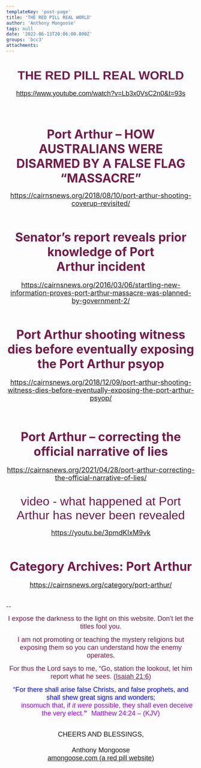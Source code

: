 ```yaml
---
templateKey: 'post-page'
title: 'THE RED PILL REAL WORLD'
author: 'Anthony Mongoose'
tags: null
date: '2022-06-13T20:06:00.000Z'
groups: 'bcc3'
attachments:
---
```

<html><head></head><body><div dir="ltr"><div class="gmail_default" style="font-family:tahoma,sans-serif"><font size="4">
</font><h1 style="text-align:center"><span style="color:rgb(116,27,71)"><font size="6">THE RED PILL REAL WORLD</font></span></h1><div style="text-align:center"><font size="4"><a href="https://www.youtube.com/watch?v=Lb3x0VsC2n0&amp;t=93s" target="_blank">https://www.youtube.com/watch?v=Lb3x0VsC2n0&amp;t=93s</a></font></div>

</div><div style="text-align:center"><br></div><br><div style="text-align:center"><font size="4"><br></font></div><div style="text-align:center"><font size="4">
</font><h3><span style="color:rgb(116,27,71)"><font size="6">Port Arthur – HOW AUSTRALIANS WERE DISARMED BY A FALSE FLAG “MASSACRE”</font></span></h3>

</div><div style="text-align:center"><font size="4"><a href="https://cairnsnews.org/2018/08/10/port-arthur-shooting-coverup-revisited/" target="_blank">https://cairnsnews.org/2018/08/10/port-arthur-shooting-coverup-revisited/</a></font></div><div style="text-align:center"><font size="4"><br></font></div><div style="text-align:center"><font size="4">
</font><h1><span style="color:rgb(116,27,71)"><font size="6">Senator’s report reveals prior knowledge of Port Arthur&nbsp;incident</font></span></h1>

</div><div style="text-align:center"><font size="4"><a href="https://cairnsnews.org/2016/03/06/startling-new-information-proves-port-arthur-massacre-was-planned-by-government-2/" target="_blank">https://cairnsnews.org/2016/03/06/startling-new-information-proves-port-arthur-massacre-was-planned-by-government-2/</a></font></div><div style="text-align:center"><font size="4"><br></font></div><div style="text-align:center"><font size="4">
</font><h1><font size="6"><span style="color:rgb(116,27,71)">Port Arthur shooting witness dies before eventually exposing the Port Arthur&nbsp;psyop</span></font></h1><div><font size="4"><a href="https://cairnsnews.org/2018/12/09/port-arthur-shooting-witness-dies-before-eventually-exposing-the-port-arthur-psyop/" target="_blank">https://cairnsnews.org/2018/12/09/port-arthur-shooting-witness-dies-before-eventually-exposing-the-port-arthur-psyop/</a><br></font></div><div><br></div><div><br></div><div>
<h1><span style="color:rgb(116,27,71)"><font size="6">Port Arthur – correcting the official narrative of&nbsp;lies</font></span></h1>

</div><div><font size="4"><a href="https://cairnsnews.org/2021/04/28/port-arthur-correcting-the-official-narrative-of-lies/" target="_blank">https://cairnsnews.org/2021/04/28/port-arthur-correcting-the-official-narrative-of-lies/</a></font></div><div><br></div><div><br></div><div><div style="font-family:tahoma,sans-serif" class="gmail_default"><span style="color:rgb(116,27,71)"><font size="6">video - what happened at Port Arthur has never been revealed</font></span></div><br></div><div><font size="4"><a href="https://youtu.be/3pmdKIxM9vk" target="_blank">https://youtu.be/3pmdKIxM9vk</a></font></div><div><font size="4"><br></font></div><div><font size="4">
</font><h1><span style="color:rgb(116,27,71)"><font size="6">Category Archives: <span>Port Arthur</span></font></span></h1><div><font size="4"><a href="https://cairnsnews.org/category/port-arthur/" target="_blank">https://cairnsnews.org/category/port-arthur/</a></font></div>

</div><div><font size="4"><br></font></div><div><br></div>

</div>-- <br><div dir="ltr" data-smartmail="gmail_signature"><div dir="ltr"><div><p style="font-family:tahoma,sans-serif;text-align:center;color:rgb(136,136,136)"><span style="color:rgb(116,27,71)"><font size="4" face="tahoma, sans-serif">I expose the darkness to the light on this website. Don’t let the titles fool you.</font></span></p><p style="font-family:tahoma,sans-serif;text-align:center;color:rgb(136,136,136)"><span style="color:rgb(116,27,71)"><font size="4" face="tahoma, sans-serif">I am not promoting or teaching the mystery religions but exposing them so you can understand how the enemy operates.</font></span></p><p style="color:rgb(34,34,34);font-family:tahoma,sans-serif;text-align:center"><font size="4" face="tahoma, sans-serif"><font color="#741b47">For thus the Lord says to me, “Go, station the lookout, let him report what he sees. (</font><a href="https://www.kingjamesbibleonline.org/Isaiah-21-6/" style="color:rgb(17,85,204)" target="_blank"><font color="#741b47">Isaiah 21:6</font></a><font color="#741b47">)</font></font></p><p style="color:rgb(136,136,136)"><span style="font-family:tahoma,sans-serif;text-align:center"><span style="color:rgb(116,27,71)"></span></span></p><p style="color:rgb(34,34,34);font-family:tahoma,sans-serif;text-align:center"><font size="4" face="tahoma, sans-serif"><font color="#741b47"><font size="4" face="tahoma, sans-serif"><font color="#888888"><font size="4" face="tahoma, sans-serif"><font color="#741b47"><font color="#888888"><span style="color:rgb(0,0,255)"><font size="6"><font size="4">“For there shall arise false Christs, and false prophets, and shall shew great signs and wonders;<span></span></font><b><span style="font-size:small"><font size="4"></font><br>&nbsp; &nbsp; &nbsp; &nbsp;&nbsp;&nbsp;<font size="4" face="tahoma, sans-serif"><font color="#888888"><font size="4" face="tahoma, sans-serif"><font color="#741b47"><font color="#888888"><span style="color:rgb(0,0,255)"><font size="6"><b><font size="4"><span style="color:rgb(153,0,255)"><span style="font-weight:normal">insomuch that,</span></span><span></span><span><span style="font-weight:normal">&nbsp;</span></span><span style="color:rgb(153,0,255)"><span></span><span><span style="font-weight:normal"></span></span><span style="font-weight:normal">if&nbsp;</span><i><span style="font-weight:normal">it were</span></i><span style="font-weight:normal">&nbsp;possible</span></span><span><span style="color:rgb(153,0,255)"><span style="font-weight:normal">,</span></span></span><span style="color:rgb(153,0,255)"><span><span style="font-weight:normal">&nbsp;</span></span><span style="font-weight:normal">they shall&nbsp;</span><span><span style="font-weight:normal">even&nbsp;</span></span><span style="font-weight:normal">deceive the very elect.</span></span></font></b><font size="4"><span style="color:rgb(153,0,255)">”</span></font><span style="font-size:small">&nbsp;&nbsp;<span style="color:rgb(153,0,255)">&nbsp;</span></span></font><span style="font-weight:normal"><span style="color:rgb(153,0,255)"><font size="4">Matthew 24:24 – (</font><font size="4"><span style="font-size:small"></span>KJV)</font></span></span></span></font></font></font></font></font></span></b></font></span></font></font></font></font></font></font></font></p></div><div style="text-align:center"><font size="4" face="tahoma, sans-serif"><br></font></div><div style="text-align:center"><font size="4" face="tahoma, sans-serif">CHEERS AND BLESSINGS,</font></div><div style="text-align:center"><font size="4" face="tahoma,sans-serif"><br></font></div><div style="text-align:center"><font size="4" face="tahoma,sans-serif">Anthony Mongoose</font></div><div style="text-align:center"><font face="tahoma,sans-serif"><a href="https://amongoose.com" target="_blank"><font size="4">amongoose.com (a red pill website)</font></a><br></font></div></div></div></div>
</body></html>